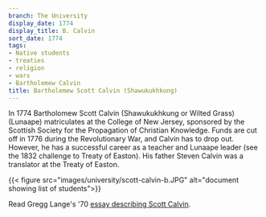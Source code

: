 ```yaml
---
branch: The University
display_date: 1774
display_title: B. Calvin
sort_date: 1774
tags:
- Native students
- treaties
- religion
- wars
- Bartholemew Calvin
title: Bartholemew Scott Calvin (Shawukukhkung)
---
```


In 1774 Bartholomew Scott Calvin (Shawukukhkung or Wilted Grass) (Lunaape) matriculates at the College of New Jersey, sponsored by the Scottish Society for the Propagation of Christian Knowledge. Funds are cut off in 1776 during the Revolutionary War, and Calvin has to drop out. However, he has a successful career as a teacher and Lunaape leader (see the 1832 challenge to Treaty of Easton). His father Steven Calvin was a translator at the Treaty of Easton.

{{< figure src="images/university/scott-calvin-b.JPG" alt="document showing list of students">}}

Read Gregg Lange's '70 [essay describing Scott Calvin](https://drive.google.com/file/d/1bO3Ky5J7rm-c-ZazAR1vJElYD5vVdho5/view).
